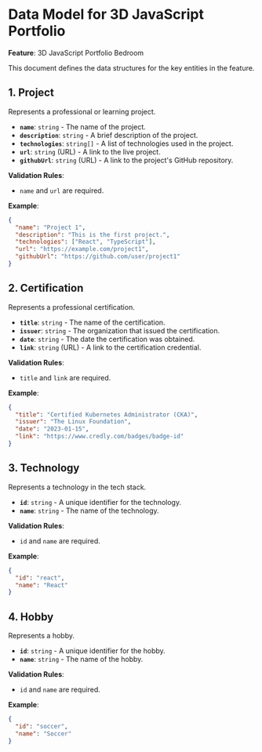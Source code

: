 # Data Model for 3D JavaScript Portfolio

**Feature**: 3D JavaScript Portfolio Bedroom

This document defines the data structures for the key entities in the feature.

## 1. Project

Represents a professional or learning project.

- **`name`**: `string` - The name of the project.
- **`description`**: `string` - A brief description of the project.
- **`technologies`**: `string[]` - A list of technologies used in the project.
- **`url`**: `string` (URL) - A link to the live project.
- **`githubUrl`**: `string` (URL) - A link to the project's GitHub repository.

**Validation Rules**:
- `name` and `url` are required.

**Example**:
```json
{
  "name": "Project 1",
  "description": "This is the first project.",
  "technologies": ["React", "TypeScript"],
  "url": "https://example.com/project1",
  "githubUrl": "https://github.com/user/project1"
}
```

## 2. Certification

Represents a professional certification.

- **`title`**: `string` - The name of the certification.
- **`issuer`**: `string` - The organization that issued the certification.
- **`date`**: `string` - The date the certification was obtained.
- **`link`**: `string` (URL) - A link to the certification credential.

**Validation Rules**:
- `title` and `link` are required.

**Example**:
```json
{
  "title": "Certified Kubernetes Administrator (CKA)",
  "issuer": "The Linux Foundation",
  "date": "2023-01-15",
  "link": "https://www.credly.com/badges/badge-id"
}
```

## 3. Technology

Represents a technology in the tech stack.

- **`id`**: `string` - A unique identifier for the technology.
- **`name`**: `string` - The name of the technology.

**Validation Rules**:
- `id` and `name` are required.

**Example**:
```json
{
  "id": "react",
  "name": "React"
}
```

## 4. Hobby

Represents a hobby.

- **`id`**: `string` - A unique identifier for the hobby.
- **`name`**: `string` - The name of the hobby.

**Validation Rules**:
- `id` and `name` are required.

**Example**:
```json
{
  "id": "soccer",
  "name": "Soccer"
}
```
